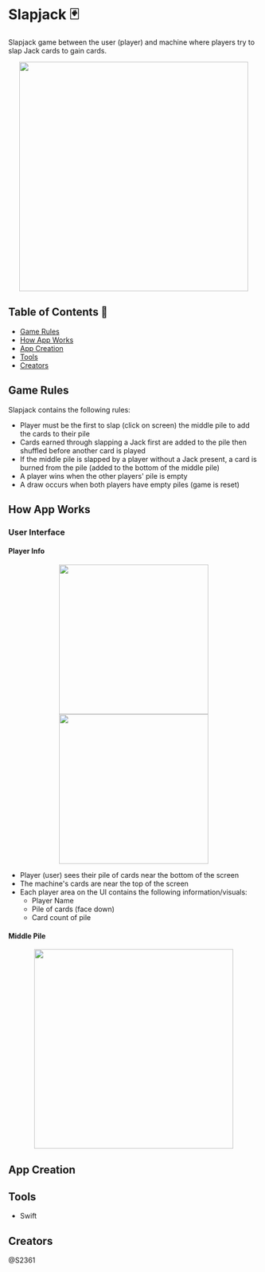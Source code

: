 # Slapjack 🃏
Slapjack game between the user (player) and machine where players try to slap Jack cards to gain cards.

<p align="center">
  <img width="460" src="https://github.com/S2361/slapjack/assets/68034141/f73c556f-1d9f-4381-b446-0c52b76e8153">
</p>


## Table of Contents 🎴
- [Game Rules](#game-rules)
- [How App Works](#how-app-works)
- [App Creation](#app-creation)
- [Tools](#tools)
- [Creators](#creators)

## Game Rules
Slapjack contains the following rules:
* Player must be the first to slap (click on screen) the middle pile to add the cards to their pile
* Cards earned through slapping a Jack first are added to the pile then shuffled before another card is played
* If the middle pile is slapped by a player without a Jack present, a card is burned from the pile (added to the bottom of the middle pile)
* A player wins when the other players' pile is empty
* A draw occurs when both players have empty piles (game is reset)

## How App Works
### User Interface
#### Player Info
<p align="center">
  <img width="300" src="https://github.com/S2361/slapjack/assets/68034141/95e64bb5-b15b-4f3a-a837-6fdb3abf108a">
  <img width="300" src="https://github.com/S2361/slapjack/assets/68034141/a52e3907-6d0e-4f18-ac1d-21e54bd72850">
</p>

* Player (user) sees their pile of cards near the bottom of the screen
* The machine's cards are near the top of the screen
* Each player area on the UI contains the following information/visuals:
  * Player Name
  * Pile of cards (face down)
  * Card count of pile
 
#### Middle Pile
<p align="center">
  <img width="400" src="https://github.com/S2361/slapjack/assets/68034141/99229e79-6371-4806-9df1-26193e10e545">
</p>


## App Creation


## Tools
* Swift


## Creators
@S2361



